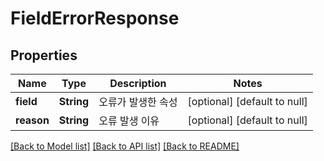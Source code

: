 # FieldErrorResponse
## Properties

| Name | Type | Description | Notes |
|------------ | ------------- | ------------- | -------------|
| **field** | **String** | 오류가 발생한 속성 | [optional] [default to null] |
| **reason** | **String** | 오류 발생 이유 | [optional] [default to null] |

[[Back to Model list]](../README.md#documentation-for-models) [[Back to API list]](../README.md#documentation-for-api-endpoints) [[Back to README]](../README.md)

